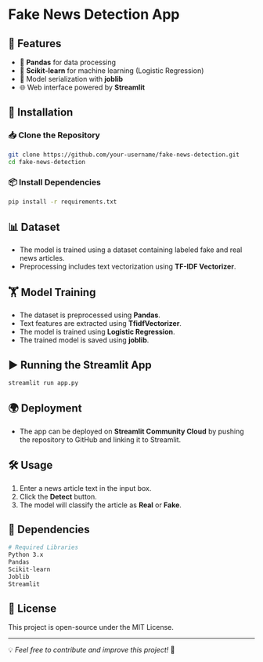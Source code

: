 # Fake News Detection App

## 📌 Features
- 📰 **Pandas** for data processing
- 🤖 **Scikit-learn** for machine learning (Logistic Regression)
- 💾 Model serialization with **joblib**
- 🌐 Web interface powered by **Streamlit**

## 🚀 Installation
### 📥 Clone the Repository
```bash
git clone https://github.com/your-username/fake-news-detection.git
cd fake-news-detection
```

### 📦 Install Dependencies
```bash
pip install -r requirements.txt
```

## 📊 Dataset
- The model is trained using a dataset containing labeled fake and real news articles.
- Preprocessing includes text vectorization using **TF-IDF Vectorizer**.

## 🏋️ Model Training
- The dataset is preprocessed using **Pandas**.
- Text features are extracted using **TfidfVectorizer**.
- The model is trained using **Logistic Regression**.
- The trained model is saved using **joblib**.

## ▶️ Running the Streamlit App
```bash
streamlit run app.py
```

## 🌍 Deployment
- The app can be deployed on **Streamlit Community Cloud** by pushing the repository to GitHub and linking it to Streamlit.

## 🛠️ Usage
1. Enter a news article text in the input box.
2. Click the **Detect** button.
3. The model will classify the article as **Real** or **Fake**.

## 📌 Dependencies
```bash
# Required Libraries
Python 3.x
Pandas
Scikit-learn
Joblib
Streamlit
```

## 📜 License
This project is open-source under the MIT License.

---

💡 *Feel free to contribute and improve this project!* 🚀
